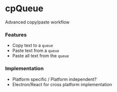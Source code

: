# cpQueue
Advanced copy/paste workflow

### Features
- Copy text to a `queue`
- Paste text from a `queue`
- Paste all text from the `queue`

### Implementation
- Platform specific / Platform independent?
- Electron/React for cross platform implementation
